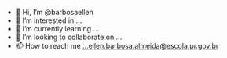 - 👋 Hi, I’m @barbosaellen
- 👀 I’m interested in ...
- 🌱 I’m currently learning ...
- 💞️ I’m looking to collaborate on ... 
 - 📫 How to reach me ...ellen.barbosa.almeida@escola.pr.gov.br

<!---
barbosaellen/barbosaellen is a ✨ special ✨ repository because its `README.md` (this file) appears on your GitHub profile.
You can click the Preview link to take a look at your changes.
--->
